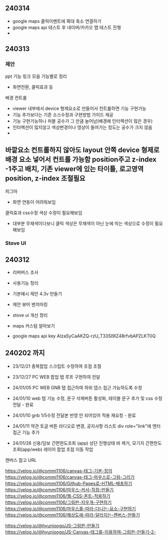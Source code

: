 ## 240314

- google maps 클릭이벤트에 확대 축소 연결하기
- google maps api 테스트 후 네이버/카카오 맵 테스트 진행
- 










## 240313

### 제안
ppt 기능 링크 모음 기능별로 정리
- 화면전환, 클릭효과 등

배경 컨트롤
- viewer 내부에서 device 형제요소로 만들어서 컨트롤하면 기능 구현가능
- 기능 추가보다는 기존 소스수정과 구현방법 가이드 제공
- 기능 구현가능하나 퍼블 공수가 그 만큼 늘어남(배경에 인터랙션이 많은 경우)
- 인터랙션이 많지않고 색상변경이나 영상이 들어가는 정도는 공수가 크지 않음
-
바깥요소 컨트롤하지 않아도 
layout 안쪽 device 형제로 배경 요소 넣어서 컨트롤 가능함
position주고 z-index -1주고 배치, 기존 viewer에 있는 타이틀, 로고영역 position, z-index 조절필요
-


피그마
- 화면 연동이 어려워보임

클릭효과 css수정 색상 수정이 필요해보임
- 대부분 무채색이다보니 클릭 색상은 무채색이 아닌 눈에 띄는 색상으로 수정이 필요해보임


### Stove UI














## 240312

- 리버버스 조사

- 사용기능 정리
- 기본예시 제안 4.3v 만들기
- 제안 뷰어 밴치마킹

- stove ui 개선 정리



- maps 커스텀 알아보기

- google maps api key
AIzaSyCaAKZQ-rzU_T33SI9lZ48rfvbAPZLKT0Q






## 240202 까지


- 23/12/21 중복팝업 스크립트 수정하여 초점 조절
- 23/12/27 PC WEB 팝업 탭 루프 구현하여 전달

- 24/01/05 PC WEB GNB 탭 접근하여 하위 뎁스 접근 가능하도록 수정
- 24/01/10 web 탭 기능 수정, 문구 삭제버튼 활성화, 테이블 <caption> 문구 추가 및 css 수정 전달 - 완료
- 24/01/10 gnb 1/5수정 전달본 반영 안 되어있어 적용 재요청 - 완료
- 24/01/11 약관 토글 버튼 라디오로 변경, 공지사항 리스트 div role="link"에 엔터 접근 기능 추가
- 24/01/26 신용/담보 간편한도조회 (app) 상단 진행상태 바 제거, 모기지 간편한도조회(app/web) 레이어 팝업 초점 이동 작업




캔버스 참고 URL

https://velog.io/@commi1106/canvas-태그-기본-정의
https://velog.io/@commi1106/canvas-태그-마우스로-그림-그리기
https://velog.io/@commi1106/Github-Pages로-HTML-배포하기
https://velog.io/@commi1106/마우스-커서-직접-만들기
https://velog.io/@commi1106/웹-CSS-폰트-적용하기
https://velog.io/@commi1106/그림판-지우개-구현하기
https://velog.io/@commi1106/마우스를-따라-다니는-요소-구현하기
https://velog.io/@commi1106/해상도에-따라-달라지는-캔버스-만들기

https://velog.io/@hyunjoogo/JS-그림판-만들기
https://velog.io/@hyunjoogo/JS-Canvas-태그를-이용하여-그림판-만들기-2-